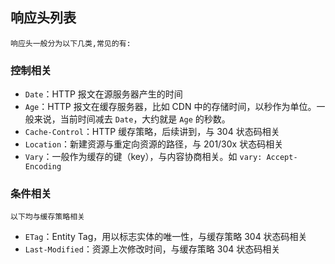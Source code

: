 ## 响应头列表

    响应头一般分为以下几类,常见的有:

### 控制相关

- `Date`：HTTP 报文在源服务器产生的时间
- `Age`：HTTP 报文在缓存服务器，比如 CDN 中的存储时间，以秒作为单位。一般来说，当前时间减去 `Date`，大约就是 `Age` 的秒数。
- `Cache-Control`：HTTP 缓存策略，后续讲到，与 304 状态码相关
- `Location`：新建资源与重定向资源的路径，与 201/30x 状态码相关
- `Vary`：一般作为缓存的键（key），与内容协商相关。如 `vary: Accept-Encoding`

### 条件相关

    以下均与缓存策略相关

- `ETag`：Entity Tag，用以标志实体的唯一性，与缓存策略 304 状态码相关
- `Last-Modified`：资源上次修改时间，与缓存策略 304 状态码相关
